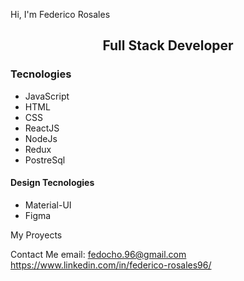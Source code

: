 Hi, I'm Federico Rosales


<h2 align= "center">Full Stack Developer</h2>

<h3> Tecnologies </h3>

<ul>
  <li>JavaScript</li>
  <li>HTML</li>
  <li>CSS</li>
  <li>ReactJS</li>
  <li>NodeJs</li>
  <li>Redux</li>
  <li>PostreSql</li>
</ul>


<h4> Design Tecnologies </h4>

<ul>
  <li>Material-UI</li>
  <li>Figma</li>
</ul>



My Proyects





Contact Me
email: fedocho.96@gmail.com
<span>https://www.linkedin.com/in/federico-rosales96/</span>
